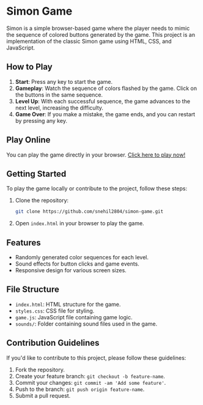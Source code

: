 



# Simon Game

Simon is a simple browser-based game where the player needs to mimic the sequence of colored buttons generated by the game. This project is an implementation of the classic Simon game using HTML, CSS, and JavaScript.

## How to Play

1. **Start**: Press any key to start the game.
2. **Gameplay**: Watch the sequence of colors flashed by the game. Click on the buttons in the same sequence.
3. **Level Up**: With each successful sequence, the game advances to the next level, increasing the difficulty.
4. **Game Over**: If you make a mistake, the game ends, and you can restart by pressing any key.

## Play Online

You can play the game directly in your browser. [Click here to play now!](https://snehil2804.github.io/Simon-Game/)

## Getting Started

To play the game locally or contribute to the project, follow these steps:

1. Clone the repository:

    ```bash
    git clone https://github.com/snehil2804/simon-game.git
    ```

2. Open `index.html` in your browser to play the game.

## Features

- Randomly generated color sequences for each level.
- Sound effects for button clicks and game events.
- Responsive design for various screen sizes.

## File Structure

- `index.html`: HTML structure for the game.
- `styles.css`: CSS file for styling.
- `game.js`: JavaScript file containing game logic.
- `sounds/`: Folder containing sound files used in the game.

## Contribution Guidelines

If you'd like to contribute to this project, please follow these guidelines:

1. Fork the repository.
2. Create your feature branch: `git checkout -b feature-name`.
3. Commit your changes: `git commit -am 'Add some feature'`.
4. Push to the branch: `git push origin feature-name`.
5. Submit a pull request.

